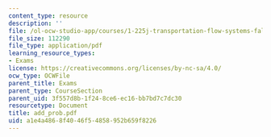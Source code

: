```yaml
---
content_type: resource
description: ''
file: /ol-ocw-studio-app/courses/1-225j-transportation-flow-systems-fall-2002/a1e4a4868f4046f54858952b659f8226_add_prob.pdf
file_size: 112290
file_type: application/pdf
learning_resource_types:
- Exams
license: https://creativecommons.org/licenses/by-nc-sa/4.0/
ocw_type: OCWFile
parent_title: Exams
parent_type: CourseSection
parent_uid: 3f557d8b-1f24-8ce6-ec16-bb7bd7c7dc30
resourcetype: Document
title: add_prob.pdf
uid: a1e4a486-8f40-46f5-4858-952b659f8226
---
```

